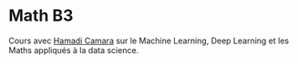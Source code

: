 # Math B3

Cours avec [Hamadi Camara](https://www.linkedin.com/in/hcamara/) sur le Machine Learning, Deep Learning et les Maths 
appliqués à la data science.